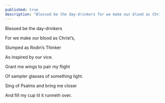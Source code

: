 ```yaml
---
published: true
description: "Blessed be the day-drinkers for we make our blood as Christ’s slumped as Rodin’s Thinker as inspired by our vice."
---
```


Blessed be the day-drinkers

For we make our blood as Christ’s,

Slumped as Rodin’s Thinker

As inspired by our vice. 

  

Grant me wings to pair my flight

Of sampler glasses of something light.

Sing of Psalms and bring me closer

And fill my cup til it runneth over.